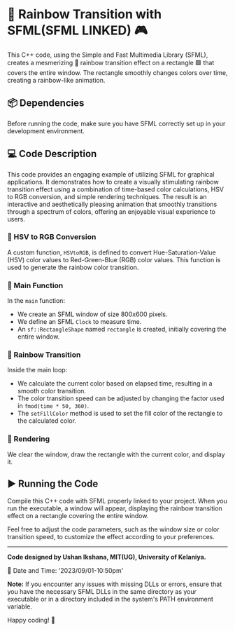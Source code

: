 # 🌈 Rainbow Transition with SFML(SFML LINKED) 🎮

This C++ code, using the Simple and Fast Multimedia Library (SFML), creates a mesmerizing 🌈 rainbow transition effect on a rectangle 🟩 that covers the entire window. The rectangle smoothly changes colors over time, creating a rainbow-like animation.

## 📦 Dependencies

Before running the code, make sure you have SFML correctly set up in your development environment.

## 💻 Code Description

This code provides an engaging example of utilizing SFML for graphical applications. It demonstrates how to create a visually stimulating rainbow transition effect using a combination of time-based color calculations, HSV to RGB conversion, and simple rendering techniques. The result is an interactive and aesthetically pleasing animation that smoothly transitions through a spectrum of colors, offering an enjoyable visual experience to users.

### 🌈 HSV to RGB Conversion

A custom function, `HSVtoRGB`, is defined to convert Hue-Saturation-Value (HSV) color values to Red-Green-Blue (RGB) color values. This function is used to generate the rainbow color transition.

### 🎯 Main Function

In the `main` function:

- We create an SFML window of size 800x600 pixels.
- We define an SFML `Clock` to measure time.
- An `sf::RectangleShape` named `rectangle` is created, initially covering the entire window.

### 🌟 Rainbow Transition

Inside the main loop:

- We calculate the current color based on elapsed time, resulting in a smooth color transition.
- The color transition speed can be adjusted by changing the factor used in `fmod(time * 50, 360)`.
- The `setFillColor` method is used to set the fill color of the rectangle to the calculated color.

### 🎨 Rendering

We clear the window, draw the rectangle with the current color, and display it.

## ▶️ Running the Code

Compile this C++ code with SFML properly linked to your project. When you run the executable, a window will appear, displaying the rainbow transition effect on a rectangle covering the entire window.

Feel free to adjust the code parameters, such as the window size or color transition speed, to customize the effect according to your preferences.

---

**Code designed by Ushan Ikshana, MIT(UG), University of Kelaniya.**

📅 Date and Time: '2023/09/01-10:50pm'

**Note:** If you encounter any issues with missing DLLs or errors, ensure that you have the necessary SFML DLLs in the same directory as your executable or in a directory included in the system's PATH environment variable.

Happy coding! 🚀
